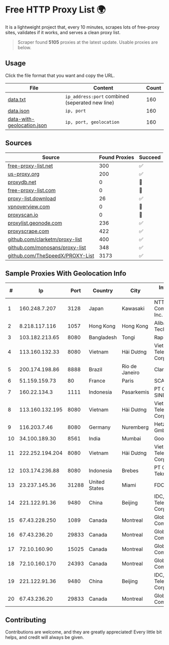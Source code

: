 
# Free HTTP Proxy List 🌍

It is a lightweight project that, every 10 minutes, scrapes lots of free-proxy sites, validates if it works, and serves a clean proxy list.


> Scraper found **5105** proxies at the latest update. Usable proxies are below.

## Usage

Click the file format that you want and copy the URL.


|File|Content|Count|
|----|-------|-----|
|[data.txt](https://raw.githubusercontent.com/themiralay/Proxy-List-World/master/data.txt)|`ip_address:port` combined (seperated new line)|160|
|[data.json](https://raw.githubusercontent.com/themiralay/Proxy-List-World/master/data.json)|`ip, port`|160|
|[data-with-geolocation.json](https://raw.githubusercontent.com/themiralay/Proxy-List-World/master/data-with-geolocation.json)|`ip, port, geolocation`|160|

## Sources

|Source|Found Proxies|Succeed|
|------|-------------|-------|
|[free-proxy-list.net](https://free-proxy-list.net)|300|✅|
|[us-proxy.org](https://www.us-proxy.org)|200|✅|
|[proxydb.net](http://proxydb.net)|0|🚫|
|[free-proxy-list.com](https://free-proxy-list.com/?page=&port=&type%5B%5D=http&type%5B%5D=https&up_time=0&search=Search)|0|🚫|
|[proxy-list.download](https://www.proxy-list.download/HTTP)|26|✅|
|[vpnoverview.com](https://vpnoverview.com/privacy/anonymous-browsing/free-proxy-servers)|0|🚫|
|[proxyscan.io](https://www.proxyscan.io)|0|🚫|
|[proxylist.geonode.com](https://proxylist.geonode.com/api/proxy-list?limit=300&page=1&sort_by=lastChecked&sort_type=desc&protocols=http,https)|236|✅|
|[proxyscrape.com](https://api.proxyscrape.com/v2/?request=displayproxies&protocol=http&timeout=10000&country=all&ssl=all&anonymity=all)|422|✅|
|[github.com/clarketm/proxy-list](https://raw.githubusercontent.com/clarketm/proxy-list/master/proxy-list-raw.txt)|400|✅|
|[github.com/monosans/proxy-list](https://raw.githubusercontent.com/monosans/proxy-list/main/proxies/http.txt)|348|✅|
|[github.com/TheSpeedX/PROXY-List](https://raw.githubusercontent.com/TheSpeedX/PROXY-List/master/http.txt)|3173|✅|


## Sample Proxies With Geolocation Info

|#|Ip|Port|Country|City|Internet Service Provider|
|-|--|----|-------|----|-------------------------|
|1|160.248.7.207|3128|Japan|Kawasaki|NTT PC Communications, Inc.|
|2|8.218.117.116|1057|Hong Kong|Hong Kong|Alibaba (US) Technology Co., Ltd.|
|3|103.182.213.65|8080|Bangladesh|Tongi|Rapid Network|
|4|113.160.132.33|8080|Vietnam|Hải Dương|VietNam Post and Telecom Corporation|
|5|200.174.198.86|8888|Brazil|Rio de Janeiro|Claro S.A|
|6|51.159.159.73|80|France|Paris|SCALEWAY|
|7|160.22.134.3|1111|Indonesia|Pasarkemis|PT GALAXY SINERGI NETWORK|
|8|113.160.132.195|8080|Vietnam|Hải Dương|VietNam Post and Telecom Corporation|
|9|116.203.7.46|8080|Germany|Nuremberg|Hetzner Online GmbH|
|10|34.100.189.30|8561|India|Mumbai|Google LLC|
|11|222.252.194.204|8080|Vietnam|Hải Dương|VietNam Post and Telecom Corporation|
|12|103.174.236.88|8080|Indonesia|Brebes|PT Global Erasiber Teknologi|
|13|23.237.145.36|31288|United States|Miami|FDCservers.net|
|14|221.122.91.36|9480|China|Beijing|IDC, China Telecommunications Corporation|
|15|67.43.228.250|1089|Canada|Montreal|GloboTech Communications|
|16|67.43.236.20|29833|Canada|Montreal|GloboTech Communications|
|17|72.10.160.90|15025|Canada|Montreal|GloboTech Communications|
|18|72.10.160.170|24393|Canada|Montreal|GloboTech Communications|
|19|221.122.91.36|9480|China|Beijing|IDC, China Telecommunications Corporation|
|20|67.43.236.20|29833|Canada|Montreal|GloboTech Communications|



## Contributing

Contributions are welcome, and they are greatly appreciated! Every
little bit helps, and credit will always be given.


